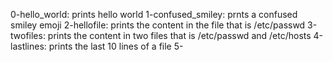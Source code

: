 0-hello_world: prints hello world
1-confused_smiley: prnts a confused smiley emoji
2-hellofile: prints the content in the file that is /etc/passwd
3-twofiles: prints the content in two files that is /etc/passwd and /etc/hosts
4-lastlines: prints the last 10 lines of a file
5- 
